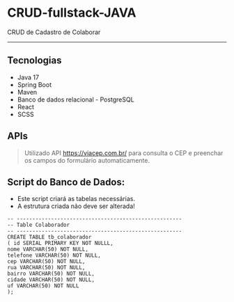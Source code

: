 # CRUD-fullstack-JAVA

CRUD de Cadastro de Colaborar

---

## Tecnologias
- Java 17
- Spring Boot
- Maven
- Banco de dados relacional - PostgreSQL
- React
- SCSS

## APIs

> Utilizado API https://viacep.com.br/ para consulta o CEP e preenchar os campos do formulário automaticamente.

## Script do Banco de Dados:

* Este script criará as tabelas necessárias.
* A estrutura criada não deve ser alterada!

`-- -----------------------------------------------------`<br/>
`-- Table Colaborador`<br/>
`-- -----------------------------------------------------`<br/>
`CREATE TABLE tb_colaborador`<br/>
`( id SERIAL PRIMARY KEY NOT NULLL,`<br/>
`nome VARCHAR(50) NOT NULL,`<br/>
`telefone VARCHAR(50) NOT NULL,`<br/>
`cep VARCHAR(50) NOT NULL,`<br/>
`rua VARCHAR(50) NOT NULL,`<br/>
`bairro VARCHAR(50) NOT NULL,`<br/>
`cidade VARCHAR(50) NOT NULL,`<br/>
`uf VARCHAR(50) NOT NULL`<br/>
`);`<br/>
